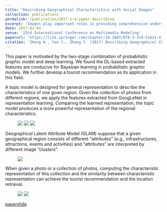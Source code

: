 ```yaml
---
title: "Describing Geographical Characteristics with Social Images"
collection: publications
permalink: /publication/2017-1-4-paper-describing
excerpt: 'Images play important roles in providing comprehensive understanding of our physical world. When thinking of a tourist city, one can immediately imagine pictures of its famous attractions. With the boom of social images, we attempt to explore the possibility of describing geographical characteristics of different regions. We here propose a Geographical Latent Attribute Model (GLAM) to mine regional characteristics from social images, which is expected to provide a comprehensive view of the regions. The model assumes that a geographical region consists of different “attributes” (e.g., infrastructures, attractions, events and activities) and “attributes” are interpreted by different image “clusters”. Both “attributes” and image “clusters” are modeled as latent variables. The experimental analysis on a collection of 2.5M Flickr photos regarding Chinese provinces and cities has shown that the proposed model is promising in describing regional characteristics. Moreover, we demonstrate the usefulness of the proposed model for place recommendation.'
date: 2017-01-04
venue: '23rd International Conference on Multimedia Modeling'
paperurl: 'https://link.springer.com/chapter/10.1007/978-3-319-51811-4_10'
citation: 'Zheng H., Yao J., Zhang Y. (2017) Describing Geographical Characteristics with Social Images. In: Amsaleg L., Guðmundsson G., Gurrin C., Jónsson B., Satoh S. (eds) MultiMedia Modeling. MMM 2017. Lecture Notes in Computer Science, vol 10132. Springer, Cham'
---
```

This paper is motivated by the two-stage combination of probabilistic graphic model and deep learning. We found the DL-based extracted features are conducive for Bayesian learning in probabilistic graphic models. We further develop a tourist recommendation as its application in this field.

A topic model is designed for general representation to describe the characteristics of one given region. Given the collection of photos from different regions, we apply the features extracted from GoogLeNet in representation learning. Comparing the learned representation, the topic model produces a more powerful representation of the regional characteristics.

<figure class="third">
    <img src="https://JegZheng.github.io/images/publication/describing/20_500.jpg">
    <img src="https://JegZheng.github.io/images/publication/describing/200k.jpg">
    <img src="https://JegZheng.github.io/images/publication/describing/avg.jpg">
</figure>

Geographical Latent Attribute Model (GLAM) suppose that a given geographical region consists of different “attributes” (e.g., infrastructures, attractions, events and activities) and “attributes” are interpreted by different image “clusters”.

<figure>
    <img src="https://JegZheng.github.io/images/publication/describing/beijing.jpg">
</figure>

When given a photo or a collection of photos, computing the characteristic representation of this collection and the similarity between characteristic representation can achieve the tourist recommendation and the location retrieval.

<figure class="half">
    <img src="https://JegZheng.github.io/images/publication/describing/rec.jpg">
    <img src="https://JegZheng.github.io/images/publication/describing/mrec4p.jpg">
</figure>

[paper](http://JegZheng.github.io/files/2017-MMM-Describing.pdf)[slide](http://JegZheng.github.io/files/talks/Describing_talks.pdf)
